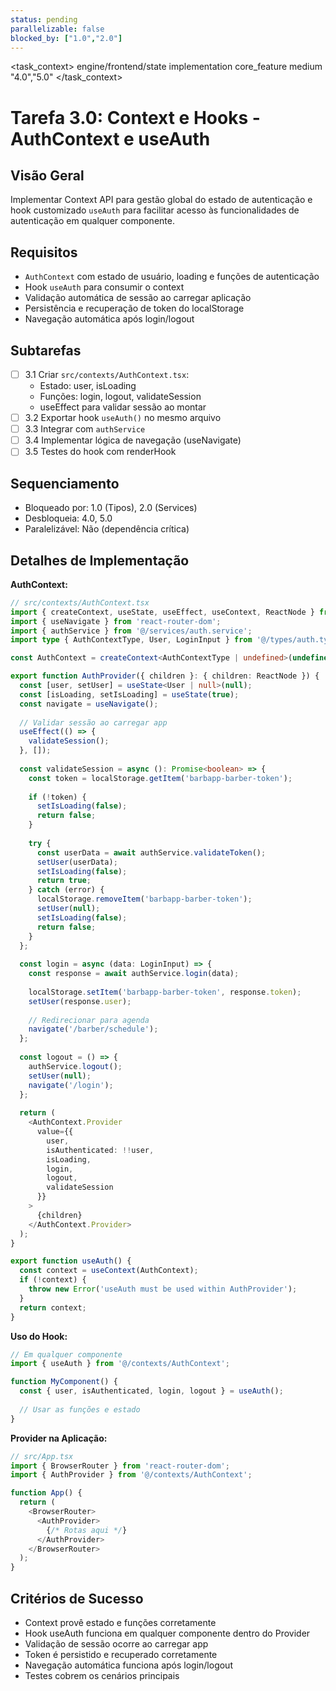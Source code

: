 ```yaml
---
status: pending
parallelizable: false
blocked_by: ["1.0","2.0"]
---
```


<task_context>
<domain>engine/frontend/state</domain>
<type>implementation</type>
<scope>core_feature</scope>
<complexity>medium</complexity>
<dependencies></dependencies>
<unblocks>"4.0","5.0"</unblocks>
</task_context>

# Tarefa 3.0: Context e Hooks - AuthContext e useAuth

## Visão Geral
Implementar Context API para gestão global do estado de autenticação e hook customizado `useAuth` para facilitar acesso às funcionalidades de autenticação em qualquer componente.

## Requisitos
- `AuthContext` com estado de usuário, loading e funções de autenticação
- Hook `useAuth` para consumir o context
- Validação automática de sessão ao carregar aplicação
- Persistência e recuperação de token do localStorage
- Navegação automática após login/logout

## Subtarefas
- [ ] 3.1 Criar `src/contexts/AuthContext.tsx`:
  - Estado: user, isLoading
  - Funções: login, logout, validateSession
  - useEffect para validar sessão ao montar
- [ ] 3.2 Exportar hook `useAuth()` no mesmo arquivo
- [ ] 3.3 Integrar com `authService`
- [ ] 3.4 Implementar lógica de navegação (useNavigate)
- [ ] 3.5 Testes do hook com renderHook

## Sequenciamento
- Bloqueado por: 1.0 (Tipos), 2.0 (Services)
- Desbloqueia: 4.0, 5.0
- Paralelizável: Não (dependência crítica)

## Detalhes de Implementação

**AuthContext:**
```typescript
// src/contexts/AuthContext.tsx
import { createContext, useState, useEffect, useContext, ReactNode } from 'react';
import { useNavigate } from 'react-router-dom';
import { authService } from '@/services/auth.service';
import type { AuthContextType, User, LoginInput } from '@/types/auth.types';

const AuthContext = createContext<AuthContextType | undefined>(undefined);

export function AuthProvider({ children }: { children: ReactNode }) {
  const [user, setUser] = useState<User | null>(null);
  const [isLoading, setIsLoading] = useState(true);
  const navigate = useNavigate();
  
  // Validar sessão ao carregar app
  useEffect(() => {
    validateSession();
  }, []);
  
  const validateSession = async (): Promise<boolean> => {
    const token = localStorage.getItem('barbapp-barber-token');
    
    if (!token) {
      setIsLoading(false);
      return false;
    }
    
    try {
      const userData = await authService.validateToken();
      setUser(userData);
      setIsLoading(false);
      return true;
    } catch (error) {
      localStorage.removeItem('barbapp-barber-token');
      setUser(null);
      setIsLoading(false);
      return false;
    }
  };
  
  const login = async (data: LoginInput) => {
    const response = await authService.login(data);
    
    localStorage.setItem('barbapp-barber-token', response.token);
    setUser(response.user);
    
    // Redirecionar para agenda
    navigate('/barber/schedule');
  };
  
  const logout = () => {
    authService.logout();
    setUser(null);
    navigate('/login');
  };
  
  return (
    <AuthContext.Provider
      value={{
        user,
        isAuthenticated: !!user,
        isLoading,
        login,
        logout,
        validateSession
      }}
    >
      {children}
    </AuthContext.Provider>
  );
}

export function useAuth() {
  const context = useContext(AuthContext);
  if (!context) {
    throw new Error('useAuth must be used within AuthProvider');
  }
  return context;
}
```

**Uso do Hook:**
```typescript
// Em qualquer componente
import { useAuth } from '@/contexts/AuthContext';

function MyComponent() {
  const { user, isAuthenticated, login, logout } = useAuth();
  
  // Usar as funções e estado
}
```

**Provider na Aplicação:**
```typescript
// src/App.tsx
import { BrowserRouter } from 'react-router-dom';
import { AuthProvider } from '@/contexts/AuthContext';

function App() {
  return (
    <BrowserRouter>
      <AuthProvider>
        {/* Rotas aqui */}
      </AuthProvider>
    </BrowserRouter>
  );
}
```

## Critérios de Sucesso
- Context provê estado e funções corretamente
- Hook useAuth funciona em qualquer componente dentro do Provider
- Validação de sessão ocorre ao carregar app
- Token é persistido e recuperado corretamente
- Navegação automática funciona após login/logout
- Testes cobrem os cenários principais
